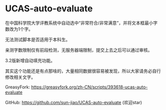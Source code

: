 # UCAS-auto-evaluate

在中国科学院大学评教系统中自动选中“非常符合/非常满意”，并将文本框最小字数改为1个字。

无法测试脚本是否适用于本科生。

亲测字数限制仅有前段检测，无服务器端限制，提交上去之后可以通过审核。

3.2版新增自动填充功能。

其实这个功能还是有点那啥的，大量相同数据很容易被发现，所以大家请务必自行修改相关文字。

GreasyFork: https://greasyfork.org/zh-CN/scripts/393618-ucas-auto-evaluate

GitHub: https://github.com/sun-jiao/UCAS-auto-evaluate  (欢迎star)
